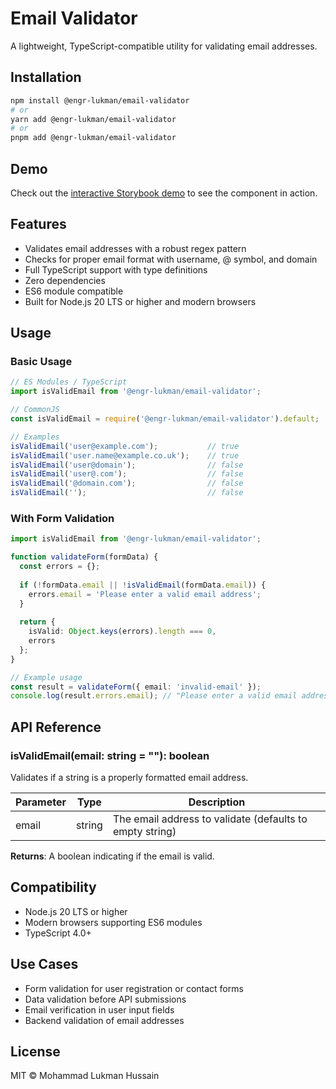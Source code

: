 # Email Validator

A lightweight, TypeScript-compatible utility for validating email addresses.

## Installation

```bash
npm install @engr-lukman/email-validator
# or
yarn add @engr-lukman/email-validator
# or
pnpm add @engr-lukman/email-validator
```

## Demo

Check out the [interactive Storybook demo](https://engr-lukman.github.io/npm-packages/?path=/story/utilities-email-validator--basic) to see the component in action.

## Features

- Validates email addresses with a robust regex pattern
- Checks for proper email format with username, @ symbol, and domain
- Full TypeScript support with type definitions
- Zero dependencies
- ES6 module compatible
- Built for Node.js 20 LTS or higher and modern browsers

## Usage

### Basic Usage

```typescript
// ES Modules / TypeScript
import isValidEmail from '@engr-lukman/email-validator';

// CommonJS
const isValidEmail = require('@engr-lukman/email-validator').default;

// Examples
isValidEmail('user@example.com');           // true
isValidEmail('user.name@example.co.uk');    // true
isValidEmail('user@domain');                // false
isValidEmail('user@.com');                  // false
isValidEmail('@domain.com');                // false
isValidEmail('');                           // false
```

### With Form Validation

```typescript
import isValidEmail from '@engr-lukman/email-validator';

function validateForm(formData) {
  const errors = {};
  
  if (!formData.email || !isValidEmail(formData.email)) {
    errors.email = 'Please enter a valid email address';
  }
  
  return {
    isValid: Object.keys(errors).length === 0,
    errors
  };
}

// Example usage
const result = validateForm({ email: 'invalid-email' });
console.log(result.errors.email); // "Please enter a valid email address"
```

## API Reference

### isValidEmail(email: string = ""): boolean

Validates if a string is a properly formatted email address.

| Parameter | Type | Description |
|-----------|------|-------------|
| email | string | The email address to validate (defaults to empty string) |

**Returns**: A boolean indicating if the email is valid.

## Compatibility

- Node.js 20 LTS or higher
- Modern browsers supporting ES6 modules
- TypeScript 4.0+

## Use Cases

- Form validation for user registration or contact forms
- Data validation before API submissions
- Email verification in user input fields
- Backend validation of email addresses

## License

MIT © Mohammad Lukman Hussain